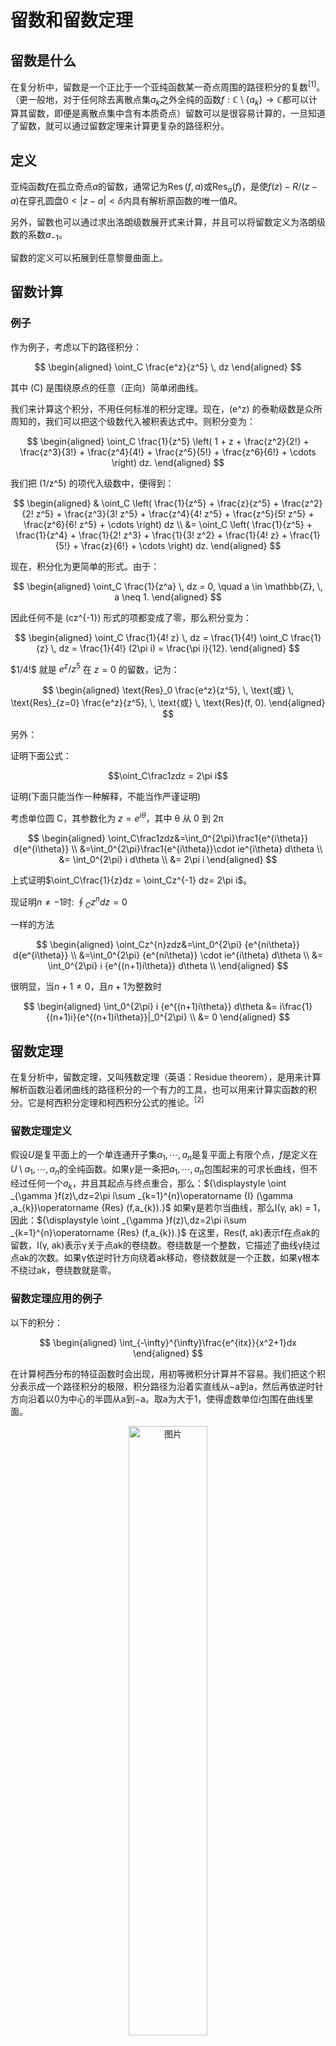 # 留数和留数定理

## 留数是什么

在复分析中，留数是一个正比于一个亚纯函数某一奇点周围的路径积分的复数<sup>[1]</sup>。（更一般地，对于任何除去离散点集${a_k}$之外全纯的函数${\displaystyle f:\mathbb {C} \setminus \{a_{k}\}\rightarrow \mathbb {C} }$都可以计算其留数，即便是离散点集中含有本质奇点）留数可以是很容易计算的，一旦知道了留数，就可以通过留数定理来计算更复杂的路径积分。

## 定义

亚纯函数${\displaystyle f}$在孤立奇点${\displaystyle a}$的留数，通常记为${\displaystyle \operatorname {Res} (f,a)}$或${\displaystyle \operatorname {Res}_{a}(f)}$，是使${\displaystyle f(z)-R/(z-a)}$在穿孔圆盘${\displaystyle 0<|z-a|<\delta }$内具有解析原函数的唯一值${\displaystyle R}$。

另外，留数也可以通过求出洛朗级数展开式来计算，并且可以将留数定义为洛朗级数的系数${a_{-1}}$。

留数的定义可以拓展到任意黎曼曲面上。

## 留数计算

### 例子

作为例子，考虑以下的路径积分：

$$
\begin{aligned}
\oint_C \frac{e^z}{z^5} \, dz
\end{aligned}
$$

其中 \(C\) 是围绕原点的任意（正向）简单闭曲线。

我们来计算这个积分，不用任何标准的积分定理。现在，\(e^z\) 的泰勒级数是众所周知的，我们可以把这个级数代入被积表达式中。则积分变为：

$$
\begin{aligned}
\oint_C \frac{1}{z^5} \left( 1 + z + \frac{z^2}{2!} + \frac{z^3}{3!} + \frac{z^4}{4!} + \frac{z^5}{5!} + \frac{z^6}{6!} + \cdots \right) dz.
\end{aligned}
$$

我们把 \(1/z^5\) 的项代入级数中，便得到：

$$
\begin{aligned}
& \oint_C \left( \frac{1}{z^5} + \frac{z}{z^5} + \frac{z^2}{2! z^5} + \frac{z^3}{3! z^5} + \frac{z^4}{4! z^5} + \frac{z^5}{5! z^5} + \frac{z^6}{6! z^5} + \cdots \right) dz \\
&= \oint_C \left( \frac{1}{z^5} + \frac{1}{z^4} + \frac{1}{2! z^3} + \frac{1}{3! z^2} + \frac{1}{4! z} + \frac{1}{5!} + \frac{z}{6!} + \cdots \right) dz.
\end{aligned}
$$

现在，积分化为更简单的形式。由于：

$$
\begin{aligned}
\oint_C \frac{1}{z^a} \, dz = 0, \quad a \in \mathbb{Z}, \, a \neq 1.
\end{aligned}
$$

因此任何不是 \(cz^{-1}\) 形式的项都变成了零，那么积分变为：

$$
\begin{aligned}
\oint_C \frac{1}{4! z} \, dz = \frac{1}{4!} \oint_C \frac{1}{z} \, dz = \frac{1}{4!} (2\pi i) = \frac{\pi i}{12}.
\end{aligned}
$$

$1/4!\$ 就是 $e^z/z^5$ 在 $z=0$ 的留数，记为：

$$
\begin{aligned}
\text{Res}_0 \frac{e^z}{z^5}, \, \text{或} \, \text{Res}_{z=0} \frac{e^z}{z^5}, \, \text{或} \, \text{Res}(f, 0).
\end{aligned}
$$


另外：

证明下面公式：

$$\oint_C\frac1zdz = 2\pi i$$

证明(下面只能当作一种解释，不能当作严谨证明)

考虑单位圆 C，其参数化为 $z=e^{iθ}$，其中 θ 从 0 到 2π

$$
\begin{aligned}
\oint_C\frac1zdz&=\int_0^{2\pi}\frac1{e^{i\theta}} d{e^{i\theta}} \\
&=\int_0^{2\pi}\frac1{e^{i\theta}}\cdot ie^{i\theta} d\theta \\
&= \int_0^{2\pi} i d\theta \\
&= 2\pi i
\end{aligned}
$$

上式证明$\oint_C\frac{1}{z}dz = \oint_Cz^{-1} dz= 2\pi i$。

现证明$n≠-1$时: $\oint_Cz^n dz = 0$

一样的方法

$$
\begin{aligned}
\oint_Cz^{n}zdz&=\int_0^{2\pi} {e^{ni\theta}} d{e^{i\theta}} \\
&=\int_0^{2\pi} {e^{ni\theta}} \cdot ie^{i\theta} d\theta \\
&= \int_0^{2\pi} i {e^{(n+1)i\theta}} d\theta \\
\end{aligned}
$$

很明显，当$n+1 ≠ 0$，且$n+1$为整数时

$$
\begin{aligned}
\int_0^{2\pi} i {e^{(n+1)i\theta}} d\theta &= i\frac{1}{(n+1)i}{e^{(n+1)i\theta}}|_0^{2\pi} \\
&= 0
\end{aligned}
$$

## 留数定理

在复分析中，留数定理，又叫残数定理（英语：Residue theorem），是用来计算解析函数沿着闭曲线的路径积分的一个有力的工具，也可以用来计算实函数的积分。它是柯西积分定理和柯西积分公式的推论。<sup>[2]</sup>

### 留数定理定义

假设${\displaystyle U}$是复平面上的一个单连通开子集${\displaystyle a_{1},\cdots ,a_{n}}$是复平面上有限个点，${\displaystyle f}$是定义在${\displaystyle U\setminus {a_{1},\cdots ,a_{n}}}$的全纯函数。如果${\displaystyle \gamma }$是一条把${\displaystyle a_{1},\cdots ,a_{n}}$包围起来的可求长曲线，但不经过任何一个${\displaystyle a_{k}}$，并且其起点与终点重合，那么：${\displaystyle \oint _{\gamma }f(z)\,dz=2\pi i\sum _{k=1}^{n}\operatorname {I} (\gamma ,a_{k})\operatorname {Res} (f,a_{k}).}$
如果γ是若尔当曲线，那么I(γ, ak) = 1，因此：${\displaystyle \oint _{\gamma }f(z)\,dz=2\pi i\sum _{k=1}^{n}\operatorname {Res} (f,a_{k}).}$
在这里，Res(f, ak)表示f在点ak的留数，I(γ, ak)表示γ关于点ak的卷绕数。卷绕数是一个整数，它描述了曲线γ绕过点ak的次数。如果γ依逆时针方向绕着ak移动，卷绕数就是一个正数，如果γ根本不绕过ak，卷绕数就是零。

### 留数定理应用的例子

以下的积分：

$$
\begin{aligned}
\int_{-\infty}^{\infty}\frac{e^{itx}}{x^2+1}dx
\end{aligned}
$$


在计算柯西分布的特征函数时会出现，用初等微积分计算并不容易。我们把这个积分表示成一个路径积分的极限，积分路径为沿着实直线从−a到a，然后再依逆时针方向沿着以0为中心的半圆从a到−a。取a为大于1，使得虚数单位i包围在曲线里面。

<div  align="center">
<img src=".assets/%E7%95%99%E6%95%B0%E5%92%8C%E7%95%99%E6%95%B0%E5%AE%9A%E7%90%86/ContourDiagram.png" width = "50%" height = "50%" alt="图片" align=center />
</div>

路径积分为：

$$
\begin{aligned}
\int_Cf(z)dz=\int_C\frac{e^{itz}}{z^2+1}dz.
\end{aligned}
$$

由于$e^{itz}$是一个整函数（没有任何奇点），这个函数仅当分母$z^2 + 1$为零时才具有奇点。由于$z^2 + 1 = (z + i)(z − i)$，因此这个函数在$z = i$或$z = −i$时具有奇点。这两个点只有一个在路径所包围的区域中。

由于$f(z)$是:

$$
\begin{aligned}
\frac{e^{itz}}{z^2+1}& =\frac{e^{itz}}{2i}\left(\frac1{z-i}-\frac1{z+i}\right) \\
&=\frac{e^{itz}}{2i}\frac1{z-i}-\frac{e^{itz}}{2i}\frac{1}{z+i},
\end{aligned}
$$

$f(z)$在$z = i$的留数是：

$$
\begin{aligned}
Res_{z=i}f(z)= \frac{e^{-t}}{2i}
\end{aligned}
$$

根据留数定理，我们有：

$$
\begin{aligned}
\int_Cf(z)dz&=2\pi i\cdot\operatorname{Res}_{z=i}f(z) \\
&=2\pi i\frac{e^{-t}}{2i} \\
&=\pi e^{-t}.
\end{aligned}
$$

将积分分解为图示的-a -> a的直积分，和a -> -a的半圆弧曲线积分

$$
\begin{aligned}
\int_{\mathrm{straight}}+\int_{\mathrm{arc}}=\pi e^{-t}
\end{aligned}
$$

那么有：

$$
\begin{aligned}
\int_{-a}^{a} &= \int_{\mathrm{straight}}\\
&= \pi e^{-t} - \int_{\mathrm{arc}}
\end{aligned}
$$

当$t \geq 0$, $a\to\infty $, 有：

$$
\begin{aligned}
\lim _{a \rightarrow+\infty}\int_{\mathrm{arc}}&= \lim _{a \rightarrow+\infty}\int_{\mathrm{arc}} \frac{e^{itz}}{z^2+1} dz \\
&\leq \lim _{a \rightarrow+\infty}\int_{\mathrm{arc}}\left|\frac{e^{itz}}{z^2+1}\right||dz| \\
&=\lim _{a \rightarrow+\infty}\int_{\mathrm{arc}}\frac{|e^{itz}|}{|z^2+1|}\left|dz\right| \\
&=\lim _{a \rightarrow+\infty}\int_{\mathrm{arc}}\frac1{|z^2+1|}\left|dz\right| \\
&\leq \lim _{a \rightarrow+\infty}\int_{\mathrm{arc}}\frac1{a^2-1}\left|dz\right| \\
&= \lim _{a \rightarrow+\infty}\frac{\pi a}{a^2-1} \\
&= 0
\end{aligned}
$$

因此，当$t \geq 0$：

$$
\begin{aligned}
\int_{-\infty}^{\infty}\frac{e^{itx}}{x^2+1}dx &= \pi e^{-t} - \lim _{a \rightarrow+\infty}\int_{\mathrm{arc}} \\
&=\pi e^{-t}
\end{aligned}
$$

类似地，如果曲线是绕过$−i$而不是$i$，那么可以证明如果$t < 0$，则

$$
\begin{aligned}
\int_{-\infty}^{\infty}\frac{e^{itx}}{x^2+1}dx &= \pi e^{t}
\end{aligned}
$$

所以：

$$
\begin{aligned}
\int_{-\infty}^{\infty}\frac{e^{itx}}{x^2+1}dx &= \pi e^{-|t|}
\end{aligned}
$$

## 其他

### 全纯函数

**全纯函数**（英语：Holomorphic function）是复分析研究的中心对象；它们是定义在复平面C 的开子集上的，在复平面 ${C}$中取值的，在每点上皆复可微的函数。全纯函数有时称为正则函数。在整个复平面上都全纯的函数称为整函数。在一点a全纯，不仅表意味着a可微，而且表示在某个中心为a的复平面上的开邻域上可微。<sup>[3]</sup>

1. 我们称$\displaystyle f$是在${\textstyle U}$中一点${\textstyle z_{0}}$是复可微的（complex differentiable）或全纯的，当且仅当该极限存在：

$$f^{\prime}(z_0)=\lim_{z\to z_0}\frac{f(z)-f(z_0)}{z-z_0}$$

2. 若${\displaystyle f}$在${\textstyle U}$上任取一点均全纯，则称${\displaystyle f}$在${\textstyle U}上$全纯
3. 特别地，若函数在整个复平面全纯，我们称这个函数为整函数。

### 亚纯函数

在复分析中，一个复平面的开子集D上的亚纯函数是一个在D上除一个或若干个孤点集合之外的区域全纯的函数，且这些孤立点都是该函数的**极点**。<sup>[4]</sup>

每个D上的亚纯函数可以表达为两个全纯函数的比（其分母不恒为0）：**极点也就是分母的零点**。

直观的讲，一个亚纯函数是两个性质很好的（全纯）函数的比。这样的函数本身性质也很“好”，除了分式的分母为零的点，那时函数的值为无穷。

从代数的观点来看，如果D是一个连通集，则亚纯函数的集合是全纯函数的整域的分式域。这和有理数${\displaystyle \mathbb {Q} }$和整数${\displaystyle \mathbb {Z} }$的关系类似。

所有的有理函数如:

$$\begin{aligned}f(z)=\frac{z^3-2z+1}{z^5+3z-1}\end{aligned}$$

都是在**整个复平面上**的亚纯函数。

## 参考及引用

[1] 留数. wikipedia.
[2] 留数定理. wikipedia.
[3] 全纯函数. wikipedia. <https://zh.wikipedia.org/wiki/%E5%85%A8%E7%BA%AF%E5%87%BD%E6%95%B0>
[4] 亚纯函数. wikipedia. <https://zh.wikipedia.org/wiki/%E4%BA%9A%E7%BA%AF%E5%87%BD%E6%95%B0>
